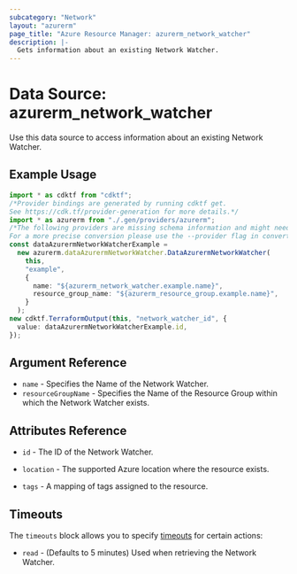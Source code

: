 ```yaml
---
subcategory: "Network"
layout: "azurerm"
page_title: "Azure Resource Manager: azurerm_network_watcher"
description: |-
  Gets information about an existing Network Watcher.
---
```


# Data Source: azurerm\_network\_watcher

Use this data source to access information about an existing Network Watcher.

## Example Usage

```typescript
import * as cdktf from "cdktf";
/*Provider bindings are generated by running cdktf get.
See https://cdk.tf/provider-generation for more details.*/
import * as azurerm from "./.gen/providers/azurerm";
/*The following providers are missing schema information and might need manual adjustments to synthesize correctly: azurerm.
For a more precise conversion please use the --provider flag in convert.*/
const dataAzurermNetworkWatcherExample =
  new azurerm.dataAzurermNetworkWatcher.DataAzurermNetworkWatcher(
    this,
    "example",
    {
      name: "${azurerm_network_watcher.example.name}",
      resource_group_name: "${azurerm_resource_group.example.name}",
    }
  );
new cdktf.TerraformOutput(this, "network_watcher_id", {
  value: dataAzurermNetworkWatcherExample.id,
});

```

## Argument Reference

* `name` - Specifies the Name of the Network Watcher.
* `resourceGroupName` - Specifies the Name of the Resource Group within which the Network Watcher exists.

## Attributes Reference

*   `id` - The ID of the Network Watcher.

*   `location` - The supported Azure location where the resource exists.

*   `tags` - A mapping of tags assigned to the resource.

## Timeouts

The `timeouts` block allows you to specify [timeouts](https://www.terraform.io/language/resources/syntax#operation-timeouts) for certain actions:

* `read` - (Defaults to 5 minutes) Used when retrieving the Network Watcher.
